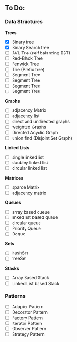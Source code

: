 ## To Do:

### Data Structures
**Trees**
- [X] Binary tree
- [X] Binary Search tree
- [ ] AVL Trie (self balancing BST)
- [ ] Red-Black Tree
- [ ] Fenwick Tree
- [ ] Trie (Prefix tree)
- [ ] Segment Tree
- [ ] Segment Tree
- [ ] Segment Tree
- [ ] Segment Tree

**Graphs**
- [ ] adjacency Matrix
- [ ] adjacency list
- [ ] direct and undirected graphs
- [ ] weighted Graphs
- [ ] Directed Acyclic Graph
- [ ] union find (Disjoint Set Graph)

**Linked Lists**
- [ ] single linked list
- [ ] doubley linked list
- [ ] circular linked list

**Matrices**
- [ ] sparce Matrix
- [ ] adjacency matrix

**Queues**
- [ ] array based queue
- [ ] linked list based queue
- [ ] circular queue
- [ ] Priority Queue
- [ ] Deque

**Sets**
- [ ] hashSet
- [ ] treeSet

**Stacks**
- [ ] Array Based Stack
- [ ] Linked List based Stack

### Patterns
- [ ] Adapter Pattern
- [ ] Decorator Pattern
- [ ] Factory Pattern
- [ ] Iterator Pattern
- [ ] Observer Pattern
- [ ] Strategy Pattern
